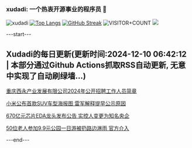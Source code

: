 ### xudadi: 一个热衷开源事业的程序员 👋

![xudadi](https://github-readme-stats-git-masterorgs-github-readme-stats-team.vercel.app/api?username=xudadi)
[![Top Langs](https://github-readme-stats.vercel.app/api/top-langs/?username=xudadi)](https://github.com/anuraghazra/github-readme-stats)
[![GitHub Streak](https://streak-stats.demolab.com?user=xudadi&locale=zh_Hans)](https://git.io/streak-stats)
![VISITOR+COUNT](https://komarev.com/ghpvc/?username=xudadi&label=VISITOR+COUNT)
![](https://raw.githubusercontent.com/xudadi/xudadi/main/assets/github-contribution-grid-snake.svg)


---start---

## Xudadi的每日更新(更新时间:2024-12-10 06:42:12 | 本部分通过Github Actions抓取RSS自动更新, 无意中实现了自动刷绿墙...)

[重庆西永产业发展有限公司2024年公开招聘工作人员简章](https://www.gongkaoleida.com/article/2223971)

[小米公布首款SUV车型海报图 雷军解释提早公示原因](https://m.163.com/news/article/JJ0FTFCN0534A4SC.html)

[670亿元芯片EDA龙头发布公告 实控人变更为知名央企](https://m.163.com/news/article/JJ0ESOOR0512B07B.html)

[50位老人参加9.9元公园一日游被扔路边淋雨 官方介入](https://m.163.com/news/article/JJ0COK6A0514R9OJ.html)

---end---
